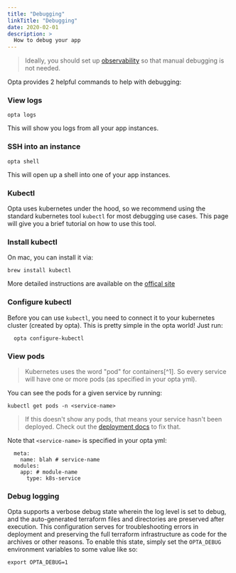 ```yaml
---
title: "Debugging"
linkTitle: "Debugging"
date: 2020-02-01
description: >
  How to debug your app
---
```


> Ideally, you should set up [observability](/miscellaneous/datadog_integration) so that manual debugging is not needed.

Opta provides 2 helpful commands to help with debugging:


### View logs
```
opta logs
```
This will show you logs from all your app instances.

### SSH into an instance
```
opta shell
```
This will open up a shell into one of your app instances.


### Kubectl
Opta uses kubernetes under the hood, so we recommend using the standard
kubernetes tool `kubectl` for most debugging use cases. This page will give you
a brief tutorial on how to use this tool.

### Install kubectl
On mac, you can install it via:
```
brew install kubectl
```

More detailed instructions are available on the [offical site](https://kubernetes.io/docs/tasks/tools/install-kubectl/)

### Configure kubectl
Before you can use `kubectl`, you need to connect it to your kubernetes cluster
(created by opta). This is pretty simple in the opta world! Just run:
```
  opta configure-kubectl
```

### View pods
> Kubernetes uses the word "pod" for containers[^1]. So every service will have one or more pods (as specified in your opta yml).

You can see the pods for a given service by running:
```
kubectl get pods -n <service-name>
```
>If this doesn't show any pods, that means your service hasn't been deployed. Check out the [deployment docs](/getting-started/#service-deployment) to fix that.

Note that `<service-name>` is specified in your opta yml:
```
  meta:
    name: blah # service-name
  modules:
    app: # module-name
      type: k8s-service
```

### Debug logging
Opta supports a verbose debug state wherein the log level is set to debug, and the auto-generated terraform files and
directories are preserved after execution. This configuration serves for troubleshooting errors in deployment and
preserving the full terraform infrastructure as code for the archives or other reasons. To enable this state, simply
set the `OPTA_DEBUG` environment variables to some value like so:
```shell
export OPTA_DEBUG=1
```

